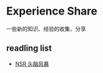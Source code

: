 # Experience Share

一些新的知识、经验的收集、分享

## readling list

- [NSR 头脑风暴](https://lrdcq.com/me/read.php/119.htm)
